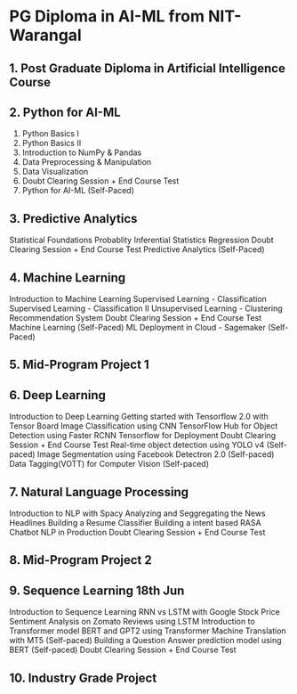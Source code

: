 # PG Diploma in AI-ML from NIT-Warangal

## 1. Post Graduate Diploma in Artificial Intelligence Course

## 2. Python for AI-ML
1. Python Basics I
1. Python Basics II
1. Introduction to NumPy & Pandas
1. Data Preprocessing & Manipulation
1. Data Visualization
1. Doubt Clearing Session + End Course Test
1. Python for AI-ML (Self-Paced)


## 3. Predictive Analytics
Statistical Foundations
Probablity
Inferential Statistics
Regression
Doubt Clearing Session + End Course Test
Predictive Analytics (Self-Paced)


## 4. Machine Learning
Introduction to Machine Learning
Supervised Learning - Classification
Supervised Learning - Classification II
Unsupervised Learning - Clustering
Recommendation System
Doubt Clearing Session + End Course Test
Machine Learning (Self-Paced)
ML Deployment in Cloud - Sagemaker (Self-Paced)

## 5. Mid-Program Project 1 

## 6. Deep Learning
Introduction to Deep Learning
Getting started with Tensorflow 2.0 with Tensor Board
Image Classification using CNN
TensorFlow Hub for Object Detection using Faster RCNN
Tensorflow for Deployment
Doubt Clearing Session + End Course Test
Real-time object detection using YOLO v4 (Self-paced)
Image Segmentation using Facebook Detectron 2.0 (Self-paced)
Data Tagging(VOTT) for Computer Vision (Self-paced)

## 7. Natural Language Processing  
Introduction to NLP with Spacy
Analyzing and Seggregating the News Headlines
Building a Resume Classifier
Building a intent based RASA Chatbot
NLP in Production
Doubt Clearing Session + End Course Test

## 8. Mid-Program Project 2   

## 9. Sequence Learning 18th Jun
Introduction to Sequence Learning
RNN vs LSTM with Google Stock Price
Sentiment Analysis on Zomato Reviews using LSTM
Introduction to Transformer model
BERT and GPT2 using Transformer
Machine Translation with MT5 (Self-paced)
Building a Question Answer prediction model using BERT (Self-paced)
Doubt Clearing Session + End Course Test

## 10. Industry Grade Project 
